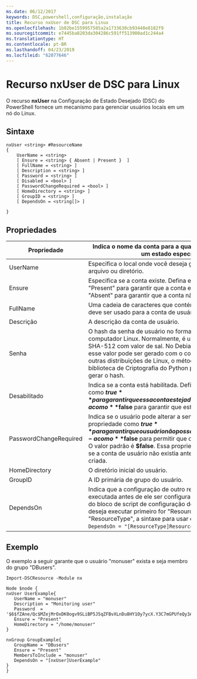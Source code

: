 ```yaml
---
ms.date: 06/12/2017
keywords: DSC,powershell,configuração,instalação
title: Recurso nxUser de DSC para Linux
ms.openlocfilehash: 1b02be1559957585a2a1733630cb93440e8182f9
ms.sourcegitcommit: e7445ba8203da304286c591ff513900ad1c244a4
ms.translationtype: HT
ms.contentlocale: pt-BR
ms.lasthandoff: 04/23/2019
ms.locfileid: "62077646"
---
```

# <a name="dsc-for-linux-nxuser-resource"></a>Recurso nxUser de DSC para Linux

O recurso **nxUser** na Configuração de Estado Desejado (DSC) do PowerShell fornece um mecanismo para gerenciar usuários locais em um nó do Linux.

## <a name="syntax"></a>Sintaxe

```
nxUser <string> #ResourceName
{
    UserName = <string>
    [ Ensure = <string> { Absent | Present }  ]
    [ FullName = <string> ]
    [ Description = <string> ]
    [ Password = <string> ]
    [ Disabled = <bool> ]
    [ PasswordChangeRequired = <bool> ]
    [ HomeDirectory = <string> ]
    [ GroupID = <string> ]
    [ DependsOn = <string[]> ]

}
```

## <a name="properties"></a>Propriedades

|  Propriedade |  Indica o nome da conta para a qual você deseja garantir um estado específico. |
|---|---|
| UserName| Especifica o local onde você deseja garantir o estado de um arquivo ou diretório.|
| Ensure| Especifica se a conta existe. Defina essa propriedade como "Present" para garantir que a conta exista e defina-o como "Absent" para garantir que a conta não exista.|
| FullName| Uma cadeia de caracteres que contém o nome completo que deve ser usado para a conta de usuário.|
| Descrição| A descrição da conta de usuário.|
| Senha| O hash da senha de usuário no formato apropriado para o computador Linux. Normalmente, é um hash SHA-256 ou SHA-512 com valor de sal. No Debian e no Ubuntu Linux, esse valor pode ser gerado com o comando mkpasswd. Para outras distribuições de Linux, o método de criptografia da biblioteca de Criptografia do Python pode ser usado para gerar o hash.|
| Desabilitado| Indica se a conta está habilitada. Defina essa propriedade como **$true** para garantir que essa conta esteja desabilitada e defina-a como **$false** para garantir que esteja habilitada.|
| PasswordChangeRequired| Indica se o usuário pode alterar a senha. Defina essa propriedade como **$true** para garantir que o usuário não possa alterar a senha e defina-a como **$false** para permitir que o usuário altere a senha. O valor padrão é **$false**. Essa propriedade é avaliada apenas se a conta de usuário não existia anteriormente e está sendo criada.|
| HomeDirectory| O diretório inicial do usuário.|
| GroupID| A ID primária de grupo do usuário.|
| DependsOn | Indica que a configuração de outro recurso deve ser executada antes de ele ser configurado. Por exemplo, se a ID do bloco de script de configuração do recurso que você deseja executar primeiro for "ResourceName" e seu tipo for "ResourceType", a sintaxe para usar essa propriedade será `DependsOn = "[ResourceType]ResourceName"`.|

## <a name="example"></a>Exemplo

O exemplo a seguir garante que o usuário "monuser" exista e seja membro do grupo "DBusers".

```
Import-DSCResource -Module nx

Node $node {
nxUser UserExample{
   UserName = "monuser"
   Description = "Monitoring user"
   Password  =    '$6$fZAne/Qc$MZejMrOxDK0ogv9SLiBP5J5qZFBvXLnDu8HY1Oy7ycX.Y3C7mGPUfeQy3A82ev3zIabhDQnj2ayeuGn02CqE/0'
   Ensure = "Present"
   HomeDirectory = "/home/monuser"
}

nxGroup GroupExample{
   GroupName = "DBusers"
   Ensure = "Present"
   MembersToInclude = "monuser"
   DependsOn = "[nxUser]UserExample"
}
}
```